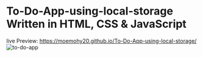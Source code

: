 # To-Do-App-using-local-storage Written in HTML, CSS & JavaScript
live Preview: https://moemohy20.github.io/To-Do-App-using-local-storage/
![to-do-app](https://user-images.githubusercontent.com/52762210/152895458-0e589292-de62-4467-861b-8f4c9ecf6d27.png)
